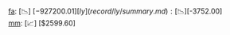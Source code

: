 [fa](record/fa/summary.md): [📉] [$-927200.01]  
[ly](record/ly/summary.md): [📉] [$-3752.00]  
[mm](record/mm/summary.md): [📈] [$2599.60]  
